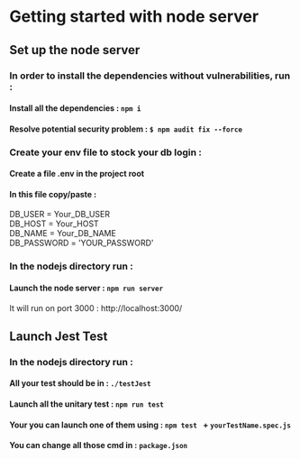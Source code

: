 # Getting started with node server

## Set up the node server

### In order to install the dependencies without vulnerabilities, run :
#### Install all the dependencies : `npm i`
#### Resolve potential security problem : `$ npm audit fix --force`


### Create your env file to stock your db login :
#### Create a file .env in the project root
#### In this file copy/paste : 

DB_USER = Your_DB_USER    
DB_HOST = Your_HOST        
DB_NAME = Your_DB_NAME    
DB_PASSWORD = 'YOUR_PASSWORD'    

### In the nodejs directory run :
####  Launch the node server : `npm run server`
It will run on port 3000 : http://localhost:3000/

## Launch Jest Test

### In the nodejs directory run :
#### All your test should be in : `./testJest`
#### Launch all the unitary test : `npm run test`
#### Your you can launch one of them using : `npm test ` + `yourTestName.spec.js`
#### You can change all those cmd in : `package.json`